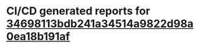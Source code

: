 # CI/CD generated reports for [34698113bdb241a34514a9822d98a0ea18b191af](https://github.com/hydephp/develop/commit/34698113bdb241a34514a9822d98a0ea18b191af)
